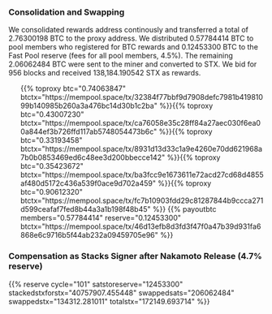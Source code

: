 ---
---

### Consolidation and Swapping

We consolidated rewards address continously and transferred a total of 2.76300198 BTC to the proxy address. We distributed 0.57784414 BTC to pool members who registered for BTC rewards and 0.12453300 BTC to the Fast Pool reserve (fees for all pool members, 4.5%). The remaining 2.06062484 BTC were sent to the miner and converted to STX. We bid for 956 blocks and received 138,184.190542 STX as rewards.

<ul>
{{% toproxy btc="0.74063847"
  btctx="https://mempool.space/tx/32384f77bbf9d7908defc7981b41981099b140985b260a3a476bc14d30b1c2ba"
  %}}{{% toproxy btc="0.43007230"
  btctx="https://mempool.space/tx/ca76058e35c28ff84a27aec030f6ea00a844ef3b726ffd117ab5748054473b6c"
  %}}{{% toproxy btc="0.33193458"
  btctx="https://mempool.space/tx/8931d13d33c1a9e4260e70dd621968a7b0b0853469ed6c48ee3d200bbecce142"
  %}}{{% toproxy btc="0.35423672" 
  btctx="https://mempool.space/tx/ba3fcc9e1673611e72acd27cd68d4855af480d5172c436a539f0ace9d702a459" 
  %}}{{% toproxy btc="0.90612320"
  btctx="https://mempool.space/tx/fc7b10903fdd29c81287844b9ccca271d599ceafaf7fed8b44a3a1b198f48b45"
  %}} 
  {{% payoutbtc members="0.57784414" reserve="0.12453300"
  btctx="https://mempool.space/tx/46d13efb8d3fd3f47f0a47b39d931fa6868e6c9716b5f44ab232a09459705e96"
  %}}
</ul>

### Compensation as Stacks Signer after Nakamoto Release (4.7% reserve)

{{% reserve cycle="101" satstoreserve="12453300"
stackedstxforstx="40757907.455448" swappedsats="206062484"
swappedstx="134312.281011" totalstx="172149.693714" %}}
